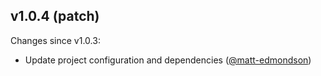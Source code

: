 ## v1.0.4 (patch)

Changes since v1.0.3:

- Update project configuration and dependencies ([@matt-edmondson](https://github.com/matt-edmondson))
